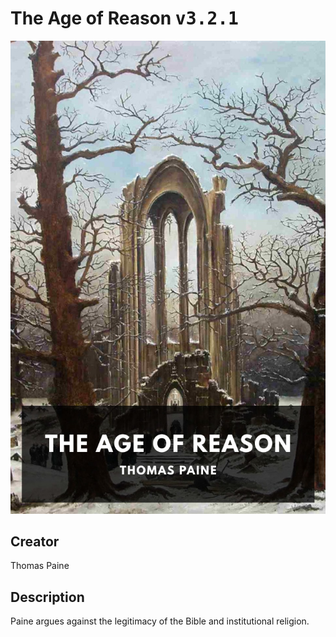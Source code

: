 
# The Age of Reason <kbd>v3.2.1</kbd>

<center>
  <img src="./cover-1024.jpg"/>
</center>

## Creator
Thomas Paine

## Description
Paine argues against the legitimacy of the Bible and institutional religion.
